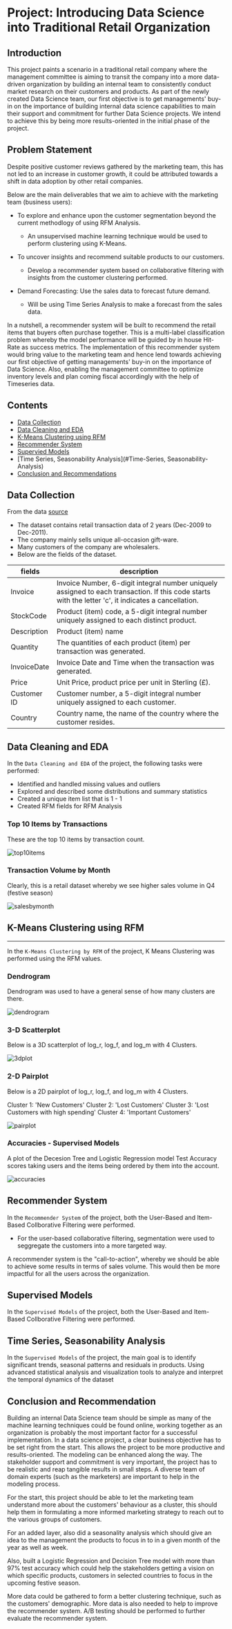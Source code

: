 # Project: Introducing Data Science into Traditional Retail Organization

## Introduction

This project paints a scenario in a traditional retail company where the management committee is aiming to transit the company into a more data-driven organization by building an internal team to consistently conduct market research on their customers and products. As part of the newly created Data Science team, our first objective is to get managements' buy-in on the importance of building internal data science capabilities to main their support and commitment for further Data Science projects. We intend to achieve this by being more results-oriented in the initial phase of the project.

## Problem Statement
Despite positive customer reviews gathered by the marketing team, this has not led to an increase in customer growth, it could be attributed towards a shift in data adoption by other retail companies.

Below are the main deliverables that we aim to achieve with the marketing team (business users):
- To explore and enhance upon the customer segmentation beyond the current methodlogy of using RFM Analysis.
    - An unsupervised machine learning technique would be used to perform clustering using K-Means.

- To uncover insights and recommend suitable products to our customers.
    - Develop a recommender system based on collaborative filtering with insights from the customer clustering performed.

- Demand Forecasting: Use the sales data to forecast future demand.
    - Will be using Time Series Analysis to make a forecast from the sales data.

In a nutshell, a recommender system will be built to recommend the retail items that buyers often purchase together. This is a multi-label classification problem whereby the model performance will be guided by in house Hit-Rate as success metrics. The implementation of this recommender system would bring value to the marketing team and hence lend towards achieving our first objective of getting managements' buy-in on the importance of Data Science. Also, enabling the management committee to optimize inventory levels and plan coming fiscal accordingly with the help of Timeseries data.

## Contents

- [Data Collection](#Data-Collection)
- [Data Cleaning and EDA](#Data-Cleaning-and-EDA)
- [K-Means Clustering using RFM](#K-Means-Clustering-using-RFM)
- [Recommender System](#Recommender-System)
- [Supervied Models](#Supervised-Models)
- [Time Series, Seasonability Analysis](#Time-Series, Seasonability-Analysis)
- [Conclusion and Recommendations](#Conclusion-and-Recommendations)

## Data Collection

From the data [source](https://archive.ics.uci.edu/ml/datasets/Online+Retail+II)
- The dataset contains retail transaction data of 2 years (Dec-2009 to Dec-2011).
- The company mainly sells unique all-occasion gift-ware.
- Many customers of the company are wholesalers.
- Below are the fields of the dataset. 

| fields | description |
| --- | --- |
|Invoice| Invoice Number, 6-digit integral number uniquely assigned to each transaction. If this code starts with the letter 'c', it indicates a cancellation.|
|StockCode| Product (item) code, a 5-digit integral number uniquely assigned to each distinct product.|
|Description| Product (item) name|
|Quantity| The quantities of each product (item) per transaction was generated.|
|InvoiceDate|  Invoice Date and Time when the transaction was generated. |
|Price| Unit Price, product price per unit in Sterling (£).|
|Customer ID| Customer number, a 5-digit integral number uniquely assigned to each customer.|
|Country| Country name, the name of the country where the customer resides.|


## Data Cleaning and EDA

In the `Data Cleaning and EDA` of the project, the following tasks were performed:
- Identified and handled missing values and outliers
- Explored and described some distributions and summary statistics
- Created a unique item list that is 1 - 1
- Created RFM fields for RFM Analysis

### Top 10 Items by Transactions
These are the top 10 items by transaction count. 

![top10items](https://git.generalassemb.ly/harnishshah25/Capstone---Recommender-System/blob/master/images/top10items.png)
    
### Transaction Volume by Month
Clearly, this is a retail dataset whereby we see higher sales volume in Q4 (festive season)

![salesbymonth](https://git.generalassemb.ly/harnishshah25/Capstone---Recommender-System/blob/master/images/salesbymonth.png)

## K-Means Clustering using RFM
---
In the `K-Means Clustering by RFM` of the project, K Means Clustering was performed using the RFM values.

### Dendrogram
Dendrogram was used to have a general sense of how many clusters are there.

![dendrogram](https://git.generalassemb.ly/harnishshah25/Capstone---Recommender-System/blob/master/images/dendrogram.png)

### 3-D Scatterplot 
Below is a 3D scatterplot of log_r, log_f, and log_m with 4 Clusters.

![3dplot](https://git.generalassemb.ly/harnishshah25/Capstone---Recommender-System/blob/master/images/3dplot.png)

### 2-D Pairplot
Below is a 2D pairplot of log_r, log_f, and log_m with 4 Clusters. 

Cluster 1: 'New Customers'
Cluster 2: 'Lost Customers'
Cluster 3: 'Lost Customers with high spending'
Cluster 4: 'Important Customers'

![pairplot](https://git.generalassemb.ly/harnishshah25/Capstone---Recommender-System/blob/master/images/pairplot.png)

### Accuracies - Supervised Models
A plot of the Decesion Tree and Logistic Regression model Test Accuracy scores taking users and the items being ordered by them into the account. 

![accuracies](https://git.generalassemb.ly/harnishshah25/Capstone---Recommender-System/blob/master/images/supervisedmodelaccuracies.png)

## Recommender System

In the `Recommender System` of the project, both the User-Based and Item-Based Collborative Filtering were performed. 
- For the user-based collaborative filtering, segmentation were used to seggregate the customers into a more targeted way.

A recommender system is the "call-to-action", whereby we should be able to achieve some results in terms of sales volume. This would then be more impactful for all the users across the organization.

## Supervised Models

In the `Supervised Models` of the project, both the User-Based and Item-Based Collborative Filtering were performed. 

## Time Series, Seasonability Analysis

In the `Supervised Models` of the project, the main goal is to identify significant trends, seasonal patterns and residuals in products. Using advanced statistical analysis and visualization tools to analyze and interpret the temporal dynamics of the dataset

## Conclusion and Recommendation

Building an internal Data Science team should be simple as many of the machine learning techniques could be found online, working together as an organization is probably the most important factor for a successful implementation. In a data science project, a clear business objective has to be set right from the start. This allows the project to be more productive and results-oriented. The modeling can be enhanced along the way. The stakeholder support and commitment is very important, the project has to be realistic and reap tangible results in small steps. A diverse team of domain experts (such as the marketers) are important to help in the modeling process. 

For the start, this project should be able to let the marketing team understand more about the customers' behaviour as a cluster, this should help them in formulating a more informed marketing strategy to reach out to the various groups of customers. 

For an added layer, also did a seasonality analysis which should give an idea to the management the products to focus in to in a given month of the year as well as week. 

Also, built a Logistic Regression and Decision Tree model with more than 97% test accuracy which could help the stakeholders getting a vision on which specific products, customers in selected countries to focus in the upcoming festive season. 

More data could be gathered to form a better clustering technique, such as the customers' demographic. More data is also needed to help to improve the recommender system. A/B testing should be performed to further evaluate the recommender system. 

